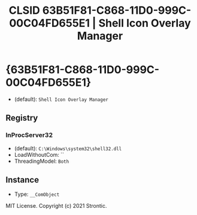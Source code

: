 ﻿---
title: "CLSID 63B51F81-C868-11D0-999C-00C04FD655E1 | Shell Icon Overlay Manager"
excerpt: What is COM-Object CLSID 63B51F81-C868-11D0-999C-00C04FD655E1?
---

# {63B51F81-C868-11D0-999C-00C04FD655E1}

* (default): `Shell Icon Overlay Manager`

## Registry


### InProcServer32

* (default): `C:\Windows\system32\shell32.dll`
* LoadWithoutCom: ``
* ThreadingModel: `Both`

## Instance

* Type: `__ComObject`

MIT License. Copyright (c) 2021 Strontic.


